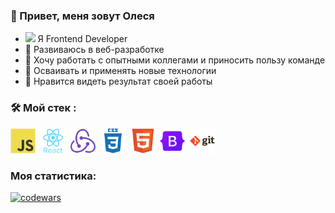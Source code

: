 ### 👋 Привет, меня зовут Олеся

- <img src="https://media.giphy.com/media/WUlplcMpOCEmTGBtBW/giphy.gif" width="30"> Я Frontend Developer 
- :eyes: Развиваюсь в веб-разработке
- 🌱 Хочу работать с опытными коллегами и приносить пользу команде
- :school: Осваивать и применять новые технологии
- :dart: Нравится видеть результат своей работы




### :hammer_and_wrench: Мой стек :
<div>
  <img src="https://github.com/devicons/devicon/blob/master/icons/javascript/javascript-original.svg" title="JavaScript" alt="JavaScript" width="40" height="40"/>&nbsp;
  <img src="https://github.com/devicons/devicon/blob/master/icons/react/react-original-wordmark.svg" title="React" alt="React" width="40" height="40"/>&nbsp;
  <img src="https://github.com/devicons/devicon/blob/master/icons/redux/redux-original.svg" title="Redux" alt="Redux " width="40" height="40"/>&nbsp;
  <img src="https://github.com/devicons/devicon/blob/master/icons/css3/css3-plain-wordmark.svg"  title="CSS3" alt="CSS" width="40" height="40"/>&nbsp;
  <img src="https://github.com/devicons/devicon/blob/master/icons/html5/html5-original.svg" title="HTML5" alt="HTML" width="40" height="40"/>&nbsp;
  <img src="https://github.com/devicons/devicon/blob/master/icons/bootstrap/bootstrap-original.svg" title="Bootstrap" alt="Bootstrap" width="40" height="40"/>&nbsp;
  <img src="https://github.com/devicons/devicon/blob/master/icons/git/git-original-wordmark.svg" title="Git" **alt="Git" width="40" height="40"/>
</div>


### Моя статистика:

[![codewars](https://www.codewars.com/users/Oleeesya/badges/large)](https://www.codewars.com/users/Oleeesya)   
